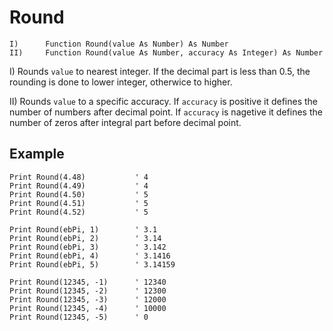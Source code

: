 <!--math-->
Round
====

```eppabasic
I)      Function Round(value As Number) As Number
II)     Function Round(value As Number, accuracy As Integer) As Number
```

I) Rounds `value` to nearest integer. If the decimal part is less than 0.5, the rounding is done to lower integer, otherwice to higher.

II) Rounds `value` to a specific accuracy. If `accuracy` is positive it defines the number of numbers after decimal point. If `accuracy` is nagetive it defines the number of zeros after integral part before decimal point.

Example
---------
```eppabasic
Print Round(4.48)           ' 4
Print Round(4.49)           ' 4
Print Round(4.50)           ' 5
Print Round(4.51)           ' 5
Print Round(4.52)           ' 5

Print Round(ebPi, 1)        ' 3.1
Print Round(ebPi, 2)        ' 3.14
Print Round(ebPi, 3)        ' 3.142
Print Round(ebPi, 4)        ' 3.1416
Print Round(ebPi, 5)        ' 3.14159

Print Round(12345, -1)      ' 12340
Print Round(12345, -2)      ' 12300
Print Round(12345, -3)      ' 12000
Print Round(12345, -4)      ' 10000
Print Round(12345, -5)      ' 0
```
